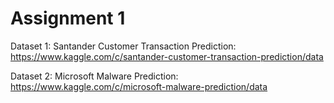 # Assignment 1
Dataset 1: Santander Customer Transaction Prediction: https://www.kaggle.com/c/santander-customer-transaction-prediction/data

Dataset 2: Microsoft Malware Prediction: https://www.kaggle.com/c/microsoft-malware-prediction/data
